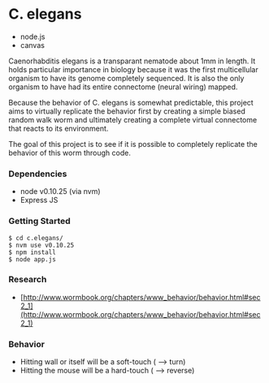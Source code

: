 C. elegans
=========

- node.js
- canvas
 
Caenorhabditis elegans is a transparant nematode about 1mm in length. It holds particular importance in biology because it was the first multicellular organism to have its genome completely sequenced. It is also the only organism to have had its entire connectome (neural wiring) mapped.

Because the behavior of C. elegans is somewhat predictable, this project aims to virtually replicate the behavior first by creating a simple biased random walk worm and ultimately creating a complete virtual connectome that reacts to its environment.

The goal of this project is to see if it is possible to completely replicate the behavior of this worm through code.


### Dependencies

- node v0.10.25 (via nvm)
- Express JS

### Getting Started

```shell
$ cd c.elegans/
$ nvm use v0.10.25
$ npm install
$ node app.js
```

### Research
- [http://www.wormbook.org/chapters/www_behavior/behavior.html#sec2_1](http://www.wormbook.org/chapters/www_behavior/behavior.html#sec2_1)

### Behavior

- Hitting wall or itself will be a soft-touch ( --> turn)
- Hitting the mouse will be a hard-touch ( --> reverse)
